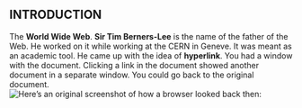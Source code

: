 ## INTRODUCTION
The **World Wide Web**.
**Sir Tim Berners-Lee** is the name of the father of the Web. He worked on it while working at the CERN in Geneve. It was meant as an academic tool. He came up with the idea of **hyperlink**.
You had a window with the document. Clicking a link in the document showed another document in a separate window. You could go back to the original document.
![Here’s an original screenshot of how a browser looked back then:](https://thevalleyofcode.com/images/lessons/fundamentals/how-the-web-works/Screenshot_2022-11-29_at_15.55.32.png)
